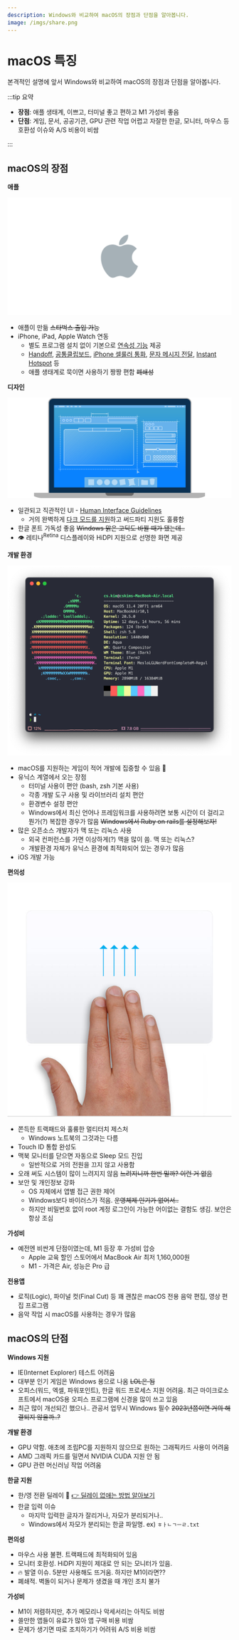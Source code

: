 ```yaml
---
description: Windows와 비교하여 macOS의 장점과 단점을 알아봅니다.
image: /imgs/share.png
---
```


# macOS 특징

본격적인 설명에 앞서 Windows와 비교하여 macOS의 장점과 단점을 알아봅니다.

:::tip 요약

- **장점**: 애플 생태계, 이쁘고, 터미널 좋고 편하고 M1 가성비 좋음
- **단점**: 게임, 문서, 공공기관, GPU 관련 작업 어렵고 자잘한 한글, 모니터, 마우스 등 호환성 이슈와 A/S 비용이 비쌈

:::

## macOS의 장점

**애플**

![Apple](./imgs/macos-vs-windows/apple_logo.png)

- 애플이 만듦 ~~스타벅스 출입 가능~~
- iPhone, iPad, Apple Watch 연동
  - 별도 프로그램 설치 없이 기본으로 [연속성 기능](https://support.apple.com/ko-kr/HT204681) 제공
  - [Handoff](https://support.apple.com/ko-kr/HT209455), [공통클립보드](https://support.apple.com/ko-kr/HT209460), [iPhone 셀룰러 통화](https://support.apple.com/ko-kr/HT209456), [문자 메시지 전달](https://support.apple.com/ko-kr/HT208386), [Instant Hotspot](https://support.apple.com/ko-kr/HT209459) 등
  - 애플 생태계로 묵이면 사용하기 짱짱 편함 ~~폐쇄성~~

**디자인**

![macOS HIG](./imgs/macos-vs-windows/macOS_HIG.svg)

- 일관되고 직관적인 UI - [Human Interface Guidelines](https://developer.apple.com/design/human-interface-guidelines/macos/overview/themes/)
  - 거의 완벽하게 [다크 모드를 지원](https://developer.apple.com/design/human-interface-guidelines/macos/visual-design/dark-mode/)하고 써드파티 지원도 훌륭함
- 한글 폰트 가독성 좋음 ~~Windows 맑은 고딕도 바뀔 때가 됐는데..~~
- 👁 레티나<sup>Retina</sup> 디스플레이와 HiDPI 지원으로 선명한 화면 제공

**개발 환경**

<div class="image-600 no-radius">

![neofetch](./imgs/macos-vs-windows/neofetch.png)

</div>

- macOS를 지원하는 게임이 적어 개발에 집중할 수 있음 🤔
- 유닉스 계열에서 오는 장점
  - 터미널 사용이 편안 (bash, zsh 기본 사용)
  - 각종 개발 도구 사용 및 라이브러리 설치 편안
  - 환경변수 설정 편안
  - Windows에서 최신 언어나 프레임워크를 사용하려면 보통 시간이 더 걸리고 뭔가(?) 복잡한 경우가 많음 ~~Windows에서 Ruby on rails를 설정해보자!~~
- 많은 오픈소스 개발자가 맥 또는 리눅스 사용
  - 외국 컨퍼런스를 가면 이상하게(?) 맥을 많이 씀. 맥 또는 리눅스?
  - 개발환경 자체가 유닉스 환경에 최적화되어 있는 경우가 많음
- iOS 개발 가능

**편의성**

<div class="image-300 no-radius">

![TrackPad Gensture](./imgs/macos-vs-windows/trackpad2-mission-control.png)

</div>

- 쫀득한 트랙패드와 훌륭한 멀티터치 제스처
  - Windows 노트북의 그것과는 다름
- Touch ID 통합 완성도
- 맥북 모니터를 닫으면 자동으로 Sleep 모드 진입
  - 일반적으로 거의 전원을 끄지 않고 사용함
- 오래 써도 시스템이 많이 느려지지 않음 ~~느려지니까 한번 밀까? 이런 거 없음~~
- 보안 및 개인정보 강화
  - OS 자체에서 앱별 접근 권한 제어
  - Windows보다 바이러스가 적음. ~~운영체제 인기가 없어서..~~
  - 하지만 비밀번호 없이 root 계정 로그인이 가능한 어이없는 결함도 생김. 보안은 항상 조심

**가성비**

- 예전엔 비싼게 단점이였는데, M1 등장 후 가성비 압승
  - Apple 교육 할인 스토어에서 MacBook Air 최저 1,160,000원
  - M1 - 가격은 Air, 성능은 Pro 급

**전용앱**

- 로직(Logic), 파이널 컷(Final Cut) 등 꽤 괜찮은 macOS 전용 음악 편집, 영상 편집 프로그램
- 음악 작업 시 macOS를 사용하는 경우가 많음

## macOS의 단점

**Windows 지원**

- IE(Internet Explorer) 테스트 어려움
- 대부분 인기 게임은 Windows 용으로 나옴 ~~LOL은 됨~~
- 오피스(워드, 엑셀, 파워포인트), 한글 워드 프로세스 지원 어려움. 최근 마이크로소프트에서 macOS용 오피스 프로그램에 신경을 많이 쓰고 있음
- 최근 많이 개선되긴 했으나.. 관공서 업무시 Windows 필수 ~~2023년쯤이면 거의 해결되지 않을까..?~~

**개발 환경**

- GPU 약함. 애초에 조립PC를 지원하지 않으므로 원하는 그래픽카드 사용이 어려움
- AMD 그래픽 카드를 밀면서 NVIDIA CUDA 지원 안 됨
- GPU 관련 머신러닝 작업 어려움

**한글 지원**

- 한/영 전환 딜레이 🤬 [👉 딜레이 없애는 방법 알아보기](../setup/hangle.html#한-영-전환을-빠르게)
- 한글 입력 이슈
  - 마지막 입력한 글자가 잘리거나, 자모가 분리되거나..
  - Windows에서 자모가 분리되는 한글 파일명. ex) `ㅎㅏㄴㄱㅡㄹ.txt`

**편의성**

- 마우스 사용 불편. 트랙패드에 최적화되어 있음
- 모니터 호환성. HiDPI 지원이 제대로 안 되는 모니터가 있음.
- 🔥 발열 이슈. 5분만 사용해도 뜨거움. 하지만 M1이라면??
- 폐쇄적. 벽돌이 되거나 문제가 생겼을 때 개인 조치 불가

**가성비**

- M1이 저렴하지만, 추가 메모리나 악세서리는 아직도 비쌈
- 쓸만한 앱들이 유료가 많아 앱 구매 비용 비쌈
- 문제가 생기면 따로 조치하기가 어려워 A/S 비용 비쌈
